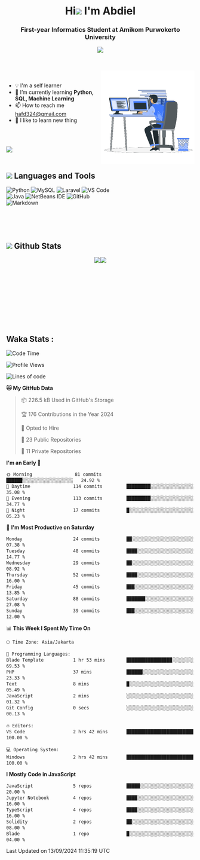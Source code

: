 
<h1 align="center"><b>Hi<img src="https://media.giphy.com/media/hvRJCLFzcasrR4ia7z/giphy.gif" width="35"> I'm Abdiel </b></h1>

<h3 align="center"> First-year Informatics Student at Amikom Purwokerto University </h3>

<div align='center'>
	
![](https://komarev.com/ghpvc/?username=dlzcods&style=for-the-badge)
	
</div>
<br>

<picture> <img align="right" src="https://github.com/0xAbdulKhalid/0xAbdulKhalid/raw/main/assets/mdImages/Right_Side.gif" width = 250px></picture>

<br>

- 💡 I'm a self learner
- 🌱 I’m currently learning **Python, SQL, Machine Learning**
- 📫 How to reach me [hafd324@gmail.com](mailto:hafd324d@gmail.com)
- 📃 I like to learn new thing

<br><br>

<img src="https://user-images.githubusercontent.com/73097560/115834477-dbab4500-a447-11eb-908a-139a6edaec5c.gif"><br><br>

## <img src="https://media2.giphy.com/media/QssGEmpkyEOhBCb7e1/giphy.gif?cid=ecf05e47a0n3gi1bfqntqmob8g9aid1oyj2wr3ds3mg700bl&rid=giphy.gif" width ="25"><b> Languages and Tools</b>

![Python](https://img.shields.io/badge/Python%20-FFFFFF.svg?style=for-the-badge&logo=python&logoColor=blue)
![MySQL](https://img.shields.io/badge/MySQL-FFFFFF?style=for-the-badge&logo=mysql&logoColor=blue)
![Laravel](https://img.shields.io/badge/laravel-FFFFFF.svg?style=for-the-badge&logo=laravel&logoColor=blue)
![VS Code](https://img.shields.io/badge/VS%20Code-FFFFFF.svg?style=for-the-badge&logo=visual-studio-code&logoColor=blue)
<br>
![Java](https://img.shields.io/badge/Java-FFFFFF?style=for-the-badge&logo=openjdk&logoColor=blue)
![NetBeans IDE](https://img.shields.io/badge/NetBeans%20IDE-FFFFFF.svg?style=for-the-badge&logo=apache-netbeans-ide&logoColor=blue)
![GitHub](https://img.shields.io/badge/github-FFFFFF.svg?style=for-the-badge&logo=github&logoColor=blue)
<br>
![Markdown](https://img.shields.io/badge/markdown-FFFFFF.svg?style=for-the-badge&logo=markdown&logoColor=blue)

<br>
<br>
<br>


## <img src="https://media.giphy.com/media/iY8CRBdQXODJSCERIr/giphy.gif" width="35"><b> Github Stats </b>

<div  style="display: flex; flex-wrap: wrap; justify-content: center;">
   <img height="160em" src="https://github-readme-stats.vercel.app/api?username=dlzcods&show_icons=true&theme=default" />
   <img height="160em" src="https://github-readme-stats.vercel.app/api/top-langs/?username=dlzcods&layout=compact" />
</div>



<br>

## Waka Stats :

<!--START_SECTION:waka-->
![Code Time](http://img.shields.io/badge/Code%20Time-204%20hrs%2042%20mins-blue)

![Profile Views](http://img.shields.io/badge/Profile%20Views-2-blue)

![Lines of code](https://img.shields.io/badge/From%20Hello%20World%20I%27ve%20Written-960.0%20thousand%20lines%20of%20code-blue)

**🐱 My GitHub Data** 

> 📦 226.5 kB Used in GitHub's Storage 
 > 
> 🏆 176 Contributions in the Year 2024
 > 
> 💼 Opted to Hire
 > 
> 📜 23 Public Repositories 
 > 
> 🔑 11 Private Repositories 
 > 
**I'm an Early 🐤** 

```text
🌞 Morning                81 commits          ██████░░░░░░░░░░░░░░░░░░░   24.92 % 
🌆 Daytime                114 commits         █████████░░░░░░░░░░░░░░░░   35.08 % 
🌃 Evening                113 commits         █████████░░░░░░░░░░░░░░░░   34.77 % 
🌙 Night                  17 commits          █░░░░░░░░░░░░░░░░░░░░░░░░   05.23 % 
```
📅 **I'm Most Productive on Saturday** 

```text
Monday                   24 commits          ██░░░░░░░░░░░░░░░░░░░░░░░   07.38 % 
Tuesday                  48 commits          ████░░░░░░░░░░░░░░░░░░░░░   14.77 % 
Wednesday                29 commits          ██░░░░░░░░░░░░░░░░░░░░░░░   08.92 % 
Thursday                 52 commits          ████░░░░░░░░░░░░░░░░░░░░░   16.00 % 
Friday                   45 commits          ███░░░░░░░░░░░░░░░░░░░░░░   13.85 % 
Saturday                 88 commits          ███████░░░░░░░░░░░░░░░░░░   27.08 % 
Sunday                   39 commits          ███░░░░░░░░░░░░░░░░░░░░░░   12.00 % 
```


📊 **This Week I Spent My Time On** 

```text
🕑︎ Time Zone: Asia/Jakarta

💬 Programming Languages: 
Blade Template           1 hr 53 mins        █████████████████░░░░░░░░   69.53 % 
PHP                      37 mins             ██████░░░░░░░░░░░░░░░░░░░   23.33 % 
Text                     8 mins              █░░░░░░░░░░░░░░░░░░░░░░░░   05.49 % 
JavaScript               2 mins              ░░░░░░░░░░░░░░░░░░░░░░░░░   01.32 % 
Git Config               0 secs              ░░░░░░░░░░░░░░░░░░░░░░░░░   00.13 % 

🔥 Editors: 
VS Code                  2 hrs 42 mins       █████████████████████████   100.00 % 

💻 Operating System: 
Windows                  2 hrs 42 mins       █████████████████████████   100.00 % 
```

**I Mostly Code in JavaScript** 

```text
JavaScript               5 repos             █████░░░░░░░░░░░░░░░░░░░░   20.00 % 
Jupyter Notebook         4 repos             ████░░░░░░░░░░░░░░░░░░░░░   16.00 % 
TypeScript               4 repos             ████░░░░░░░░░░░░░░░░░░░░░   16.00 % 
Solidity                 2 repos             ██░░░░░░░░░░░░░░░░░░░░░░░   08.00 % 
Blade                    1 repo              █░░░░░░░░░░░░░░░░░░░░░░░░   04.00 % 
```




 Last Updated on 13/09/2024 11:35:19 UTC
<!--END_SECTION:waka-->

<br>
<br>
